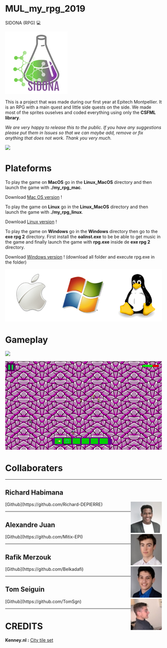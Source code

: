 # MUL_my_rpg_2019
SIDONA (RPG) :computer:

![](Linux_MacOS/assets/sprites/menu/logo.png)

This is a project that was made during our first year at Epitech Montpellier. It is an RPG with a main quest and little side quests on the side. We made most of the sprites ouselves and coded everything using only the **CSFML library**.

*We are very happy to release this to the public. If you have any suggestions please put them in Issues so that we can maybe add, remove or fix anything that does not work. Thank you very much.*

![](images/main.gif)

# Plateforms

To play the game on **MacOS** go in the **Linux_MacOS** directory and then launch the game with **./my_rpg_mac**.

Download [Mac OS version](Linux_MacOS) !

To play the game on **Linux** go in the **Linux_MacOS** directory and then launch the game with **./my_rpg_linux**.

Download [Linux version](Linux_MacOS) !

To play the game on **Windows** go in the **Windows** directory then go to the **exe rpg 2** directory. First install the **oalinst.exe** to be be able to get music in the game and finally launch the game with **rpg.exe** inside de **exe rpg 2** directory.

Download [Windows version](Windows/exe%20rpg%202) ! (download all folder and execute rpg.exe in the folder)

![](images/windows-mac-os-linux.png)

# Gameplay

![](images/gamplay2.gif)

![](images/gameplay1.gif)

# Collaboraters

---

## Richard Habimana
<img align="right" width="100" height="100" src="images/rich.jpeg">
[Github](https://github.com/Richard-DEPIERRE)

---

## Alexandre Juan
<img align="right" width="100" height="100" src="images/juan.jpeg">
[Github](https://github.com/Mitix-EPI)

---

## Rafik Merzouk
<img align="right" width="100" height="100" src="images/rafik.jpeg">
[Github](https://github.com/Belkadafi)

---

## Tom Seiguin
<img align="right" width="100" height="100" src="images/tom.jpeg">
[Github](https://github.com/TomSgn)

---

# CREDITS

**Kenney.nl :**
[City tile set](https://www.kenney.nl/assets/rpg-urban-pack)
